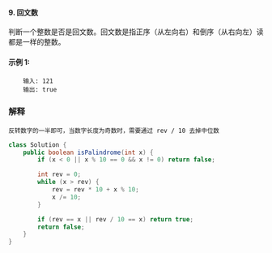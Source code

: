 #### 9. 回文数

判断一个整数是否是回文数。回文数是指正序（从左向右）和倒序（从右向左）读都是一样的整数。

#### 示例 1:

```
    输入: 121
    输出: true
```
### 解释
```
反转数字的一半即可，当数字长度为奇数时，需要通过 rev / 10 去掉中位数
```
```Java
class Solution {
    public boolean isPalindrome(int x) {
        if (x < 0 || x % 10 == 0 && x != 0) return false;

        int rev = 0;
        while (x > rev) {
            rev = rev * 10 + x % 10;
            x /= 10;
        }

        if (rev == x || rev / 10 == x) return true;
        return false;
    }
}
```